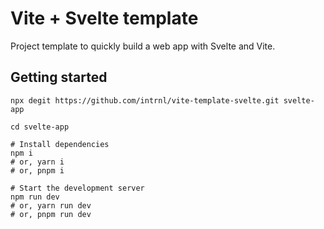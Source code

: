 # Vite + Svelte template

Project template to quickly build a web app with Svelte and Vite.

## Getting started

```
npx degit https://github.com/intrnl/vite-template-svelte.git svelte-app

cd svelte-app

# Install dependencies
npm i
# or, yarn i
# or, pnpm i

# Start the development server
npm run dev
# or, yarn run dev
# or, pnpm run dev
```
